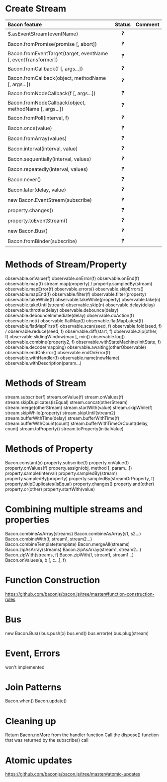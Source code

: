 # Create Stream

| Bacon feature | Status | Comment |
|:---|:---:|:---|
| $.asEventStream(eventName) | :question: |  |
| Bacon.fromPromise(promise [, abort]) | :question: |  |
| Bacon.fromEventTarget(target, eventName [, eventTransformer]) | :question: |  |
| Bacon.fromCallback(f [, args...]) | :question: |  |
| Bacon.fromCallback(object, methodName [, args...]) | :question: |  |
| Bacon.fromNodeCallback(f [, args...]) | :question: |  |
| Bacon.fromNodeCallback(object, methodName [, args...]) | :question: |  |
| Bacon.fromPoll(interval, f) | :question: |  |
| Bacon.once(value) | :question: |  |
| Bacon.fromArray(values) | :question: |  |
| Bacon.interval(interval, value) | :question: |  |
| Bacon.sequentially(interval, values) | :question: |  |
| Bacon.repeatedly(interval, values) | :question: |  |
| Bacon.never() | :question: |  |
| Bacon.later(delay, value) | :question: |  |
| new Bacon.EventStream(subscribe) | :question: |  |
| property.changes() | :question: |  |
| property.toEventStream() | :question: |  |
| new Bacon.Bus() | :question: |  |
| Bacon.fromBinder(subscribe) | :question: |  |


# Methods of Stream/Property

observable.onValue(f)
observable.onError(f)
observable.onEnd(f)
observable.map(f)
stream.map(property) / property.sampledBy(stream)
observable.mapError(f)
observable.errors()
observable.skipErrors()
observable.mapEnd(f)
observable.filter(f)
observable.filter(property)
observable.takeWhile(f)
observable.takeWhile(property)
observable.take(n)
observable.takeUntil(stream)
observable.skip(n)
observable.delay(delay)
observable.throttle(delay)
observable.debounce(delay)
observable.debounceImmediate(delay)
observable.doAction(f)
observable.not()
observable.flatMap(f)
observable.flatMapLatest(f)
observable.flatMapFirst(f)
observable.scan(seed, f)
observable.fold(seed, f) / observable.reduce(seed, f)
observable.diff(start, f)
observable.zip(other, f)
observable.slidingWindow(max [, min])
observable.log()
observable.combine(property2, f)
observable.withStateMachine(initState, f)
observable.decode(mapping)
observable.awaiting(otherObservable)
observable.endOnError()
observable.endOnError(f)
observable.withHandler(f)
observable.name(newName)
observable.withDescription(param...)


# Methods of Stream

stream.subscribe(f)
stream.onValue(f)
stream.onValues(f)
stream.skipDuplicates(isEqual)
stream.concat(otherStream)
stream.merge(otherStream)
stream.startWith(value)
stream.skipWhile(f)
stream.skipWhile(property)
stream.skipUntil(stream2)
stream.bufferWithTime(delay)
stream.bufferWithTime(f)
stream.bufferWithCount(count)
stream.bufferWithTimeOrCount(delay, count)
stream.toProperty()
stream.toProperty(initialValue)



# Methods of Property

Bacon.constant(x)
property.subscribe(f)
property.onValue(f)
property.onValues(f)
property.assign(obj, method [, param...])
property.sample(interval)
property.sampledBy(stream)
property.sampledBy(property)
property.sampledBy(streamOrProperty, f)
property.skipDuplicates(isEqual)
property.changes()
property.and(other)
property.or(other)
property.startWith(value)



# Combining multiple streams and properties

Bacon.combineAsArray(streams)
Bacon.combineAsArray(s1, s2...)
Bacon.combineWith(f, stream1, stream2...)
Bacon.combineTemplate(template)
Bacon.mergeAll(streams)
Bacon.zipAsArray(streams)
Bacon.zipAsArray(stream1, stream2...)
Bacon.zipWith(streams, f)
Bacon.zipWith(f, stream1, stream1...)
Bacon.onValues(a, b [, c...], f)



# Function Construction

https://github.com/baconjs/bacon.js/tree/master#function-construction-rules



# Bus

new Bacon.Bus()
bus.push(x)
bus.end()
bus.error(e)
bus.plug(stream)



# Event, Errors

won't implemented



# Join Patterns

Bacon.when()
Bacon.update()



# Cleaning up

Return Bacon.noMore from the handler function
Call the dispose() function that was returned by the subscribe() call



# Atomic updates

https://github.com/baconjs/bacon.js/tree/master#atomic-updates









